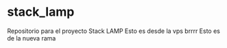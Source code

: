 # stack_lamp
Repositorio para el proyecto Stack LAMP
Esto es desde la vps brrrr 
Esto es de la nueva rama
